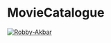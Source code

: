 # MovieCatalogue
[![Robby-Akbar](https://circleci.com/gh/Robby-Akbar/MovieCatalogue.svg?style=shield)](https://circleci.com/gh/Robby-Akbar/MovieCatalogue)
